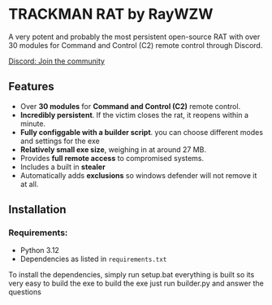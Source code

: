 # TRACKMAN RAT by RayWZW

A very potent and probably the most persistent open-source RAT with over 30 modules for Command and Control (C2) remote control through Discord.

[Discord: Join the community](https://discord.gg/aGpfgnW4aW)

## Features

- Over **30 modules** for **Command and Control (C2)** remote control.
- **Incredibly persistent**. If the victim closes the rat, it reopens within a minute.
- **Fully configgable with a builder script**. you can choose different modes and settings for the exe
- **Relatively small exe size**, weighing in at around 27 MB.
- Provides **full remote access** to compromised systems.
- Includes a built in **stealer**
- Automatically adds **exclusions** so windows defender will not remove it at all.

## Installation

### Requirements:
- Python 3.12
- Dependencies as listed in `requirements.txt`

To install the dependencies, simply run setup.bat
everything is built so its very easy to build the exe
to build the exe just run builder.py and answer the questions
